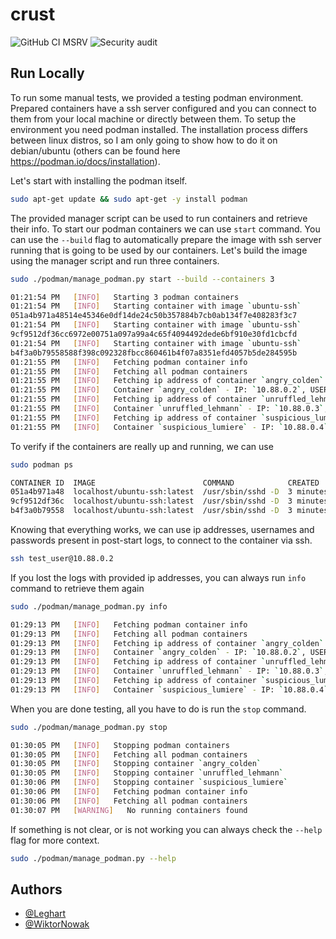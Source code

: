 # crust
![GitHub CI MSRV](https://github.com/Leghart/crust/actions/workflows/msrv.yml/badge.svg)
![Security audit](https://github.com/Leghart/crust/actions/workflows/audit.yml/badge.svg)

## Run Locally

To run some manual tests, we provided a testing podman environment. Prepared containers have a ssh server configured and you can connect to them from your local machine or directly between them. To setup the environment you need podman installed. The installation process differs between linux distros, so I am only going to show how to do it on debian/ubuntu (others can be found here https://podman.io/docs/installation).

Let's start with installing the podman itself.
```bash
sudo apt-get update && sudo apt-get -y install podman
```
The provided manager script can be used to run containers and retrieve their info. To start our podman containers we can use `start` command. You can use the `--build` flag to automatically prepare the image with ssh server running that is going to be used by our containers. Let's build the image using the manager script and run three containers.
```bash
sudo ./podman/manage_podman.py start --build --containers 3

01:21:54 PM   [INFO]   Starting 3 podman containers
01:21:54 PM   [INFO]   Starting container with image `ubuntu-ssh`
051a4b971a48514e45346e0df14de24c50b357884b7cb0ab134f7e408283f3c7
01:21:54 PM   [INFO]   Starting container with image `ubuntu-ssh`
9cf9512df36cc6972e00751a097a99a4c65f4094492dede6bf910e30fd1cbcfd
01:21:54 PM   [INFO]   Starting container with image `ubuntu-ssh`
b4f3a0b79558588f398c092328fbcc860461b4f07a8351efd4057b5de284595b
01:21:55 PM   [INFO]   Fetching podman container info
01:21:55 PM   [INFO]   Fetching all podman containers
01:21:55 PM   [INFO]   Fetching ip address of container `angry_colden`
01:21:55 PM   [INFO]   Container `angry_colden` - IP: `10.88.0.2`, USER: `test_user`, PASSWD: `1234`
01:21:55 PM   [INFO]   Fetching ip address of container `unruffled_lehmann`
01:21:55 PM   [INFO]   Container `unruffled_lehmann` - IP: `10.88.0.3`, USER: `test_user`, PASSWD: `1234`
01:21:55 PM   [INFO]   Fetching ip address of container `suspicious_lumiere`
01:21:55 PM   [INFO]   Container `suspicious_lumiere` - IP: `10.88.0.4`, USER: `test_user`, PASSWD: `1234`
```
To verify if the containers are really up and running, we can use
```bash
sudo podman ps

CONTAINER ID  IMAGE                        COMMAND            CREATED        STATUS            PORTS       NAMES
051a4b971a48  localhost/ubuntu-ssh:latest  /usr/sbin/sshd -D  3 minutes ago  Up 3 minutes ago              angry_colden
9cf9512df36c  localhost/ubuntu-ssh:latest  /usr/sbin/sshd -D  3 minutes ago  Up 3 minutes ago              unruffled_lehmann
b4f3a0b79558  localhost/ubuntu-ssh:latest  /usr/sbin/sshd -D  3 minutes ago  Up 3 minutes ago              suspicious_lumiere
```
Knowing that everything works, we can use ip addresses, usernames and passwords present in post-start logs, to connect to the container via ssh.
```bash
ssh test_user@10.88.0.2
```
If you lost the logs with provided ip addresses, you can always run `info` command to retrieve them again
```bash
sudo ./podman/manage_podman.py info

01:29:13 PM   [INFO]   Fetching podman container info
01:29:13 PM   [INFO]   Fetching all podman containers
01:29:13 PM   [INFO]   Fetching ip address of container `angry_colden`
01:29:13 PM   [INFO]   Container `angry_colden` - IP: `10.88.0.2`, USER: `test_user`, PASSWD: `1234`
01:29:13 PM   [INFO]   Fetching ip address of container `unruffled_lehmann`
01:29:13 PM   [INFO]   Container `unruffled_lehmann` - IP: `10.88.0.3`, USER: `test_user`, PASSWD: `1234`
01:29:13 PM   [INFO]   Fetching ip address of container `suspicious_lumiere`
01:29:13 PM   [INFO]   Container `suspicious_lumiere` - IP: `10.88.0.4`, USER: `test_user`, PASSWD: `1234`
```
When you are done testing, all you have to do is run the `stop` command.
```bash
sudo ./podman/manage_podman.py stop

01:30:05 PM   [INFO]   Stopping podman containers
01:30:05 PM   [INFO]   Fetching all podman containers
01:30:05 PM   [INFO]   Stopping container `angry_colden`
01:30:05 PM   [INFO]   Stopping container `unruffled_lehmann`
01:30:06 PM   [INFO]   Stopping container `suspicious_lumiere`
01:30:06 PM   [INFO]   Fetching podman container info
01:30:06 PM   [INFO]   Fetching all podman containers
01:30:07 PM   [WARNING]   No running containers found
```
If something is not clear, or is not working you can always check the `--help` flag for more context.
```bash
sudo ./podman/manage_podman.py --help
```
## Authors

- [@Leghart](https://github.com/Leghart)
- [@WiktorNowak](https://github.com/WiktorNowak98)

